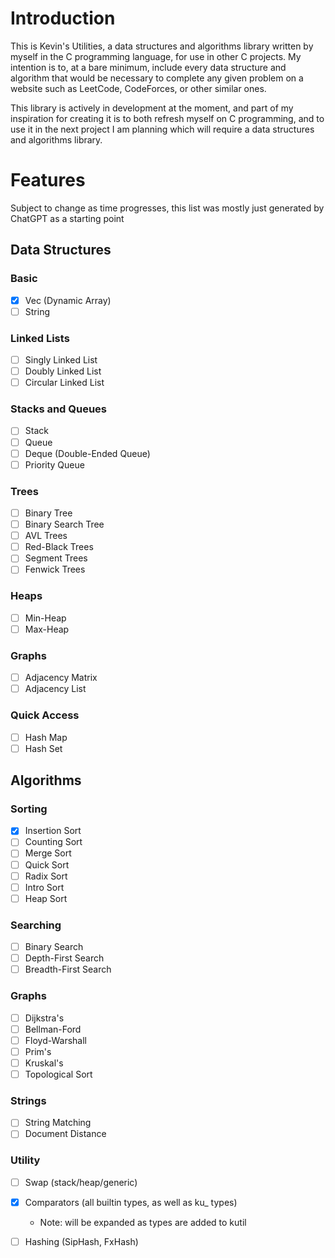 # Introduction

This is Kevin's Utilities, a data structures and algorithms library written by myself in the C programming language, for use in other C projects. My intention is to, at a bare minimum, include every data structure and algorithm that would be necessary to complete any given problem on a website such as LeetCode, CodeForces, or other similar ones.

This library is actively in development at the moment, and part of my inspiration for creating it is to both refresh myself on C programming, and to use it in the next project I am planning which will require a data structures and algorithms library.

# Features
Subject to change as time progresses, this list was mostly just generated by ChatGPT as a starting point
## Data Structures
### Basic
- [x] Vec (Dynamic Array)
- [ ] String
### Linked Lists
- [ ] Singly Linked List
- [ ] Doubly Linked List
- [ ] Circular Linked List
### Stacks and Queues
- [ ] Stack
- [ ] Queue
- [ ] Deque (Double-Ended Queue)
- [ ] Priority Queue
### Trees
- [ ] Binary Tree
- [ ] Binary Search Tree
- [ ] AVL Trees
- [ ] Red-Black Trees
- [ ] Segment Trees
- [ ] Fenwick Trees
### Heaps
- [ ] Min-Heap
- [ ] Max-Heap
### Graphs
- [ ] Adjacency Matrix
- [ ] Adjacency List
### Quick Access
- [ ] Hash Map
- [ ] Hash Set

## Algorithms
### Sorting
- [x] Insertion Sort
- [ ] Counting Sort
- [ ] Merge Sort
- [ ] Quick Sort
- [ ] Radix Sort
- [ ] Intro Sort
- [ ] Heap Sort
### Searching
- [ ] Binary Search
- [ ] Depth-First Search
- [ ] Breadth-First Search
### Graphs
- [ ] Dijkstra's
- [ ] Bellman-Ford
- [ ] Floyd-Warshall
- [ ] Prim's
- [ ] Kruskal's
- [ ] Topological Sort
### Strings
- [ ] String Matching
- [ ] Document Distance
### Utility
- [ ] Swap (stack/heap/generic)
- [x] Comparators (all builtin types, as well as ku_ types)
    * Note: will be expanded as types are added to kutil
- [ ] Hashing (SipHash, FxHash)


